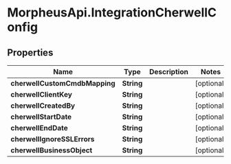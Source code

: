 # MorpheusApi.IntegrationCherwellConfig

## Properties

Name | Type | Description | Notes
------------ | ------------- | ------------- | -------------
**cherwellCustomCmdbMapping** | **String** |  | [optional] 
**cherwellClientKey** | **String** |  | [optional] 
**cherwellCreatedBy** | **String** |  | [optional] 
**cherwellStartDate** | **String** |  | [optional] 
**cherwellEndDate** | **String** |  | [optional] 
**cherwellIgnoreSSLErrors** | **String** |  | [optional] 
**cherwellBusinessObject** | **String** |  | [optional] 


